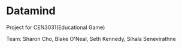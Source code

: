 # Datamind
Project for CEN3031(Educational Game)

Team: Sharon Cho, Blake O'Neal, Seth Kennedy, Sihala Senevirathne
